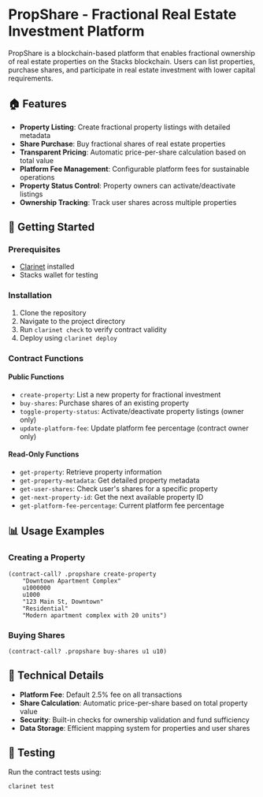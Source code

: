 # PropShare - Fractional Real Estate Investment Platform

PropShare is a blockchain-based platform that enables fractional ownership of real estate properties on the Stacks blockchain. 
Users can list properties, purchase shares, and participate in real estate investment with lower capital requirements.

## 🏠 Features

- **Property Listing**: Create fractional property listings with detailed metadata
- **Share Purchase**: Buy fractional shares of real estate properties
- **Transparent Pricing**: Automatic price-per-share calculation based on total value
- **Platform Fee Management**: Configurable platform fees for sustainable operations
- **Property Status Control**: Property owners can activate/deactivate listings
- **Ownership Tracking**: Track user shares across multiple properties

## 🚀 Getting Started

### Prerequisites

- [Clarinet](https://github.com/hirosystems/clarinet) installed
- Stacks wallet for testing

### Installation

1. Clone the repository
2. Navigate to the project directory
3. Run `clarinet check` to verify contract validity
4. Deploy using `clarinet deploy`

### Contract Functions

#### Public Functions

- `create-property`: List a new property for fractional investment
- `buy-shares`: Purchase shares of an existing property
- `toggle-property-status`: Activate/deactivate property listings (owner only)
- `update-platform-fee`: Update platform fee percentage (contract owner only)

#### Read-Only Functions

- `get-property`: Retrieve property information
- `get-property-metadata`: Get detailed property metadata
- `get-user-shares`: Check user's shares for a specific property
- `get-next-property-id`: Get the next available property ID
- `get-platform-fee-percentage`: Current platform fee percentage

## 📊 Usage Examples

### Creating a Property

```clarity
(contract-call? .propshare create-property 
    "Downtown Apartment Complex" 
    u1000000 
    u1000 
    "123 Main St, Downtown" 
    "Residential" 
    "Modern apartment complex with 20 units")
```

### Buying Shares

```clarity
(contract-call? .propshare buy-shares u1 u10)
```

## 🔧 Technical Details

- **Platform Fee**: Default 2.5% fee on all transactions
- **Share Calculation**: Automatic price-per-share based on total property value
- **Security**: Built-in checks for ownership validation and fund sufficiency
- **Data Storage**: Efficient mapping system for properties and user shares

## 🧪 Testing

Run the contract tests using:
```bash
clarinet test
```
